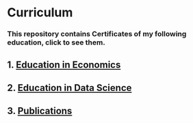 # Curriculum
### This repository contains Certificates of my following education, click to see them.

## 1. [Education in Economics](https://github.com/LIZZETHGOMEZ/Curriculum/tree/main/Economics%20Education)
## 2. [Education in Data Science](https://github.com/LIZZETHGOMEZ/Curriculum/tree/main/Data%20Science%20Education)
## 3. [Publications](https://github.com/LIZZETHGOMEZ/Curriculum/tree/main/Publications)
